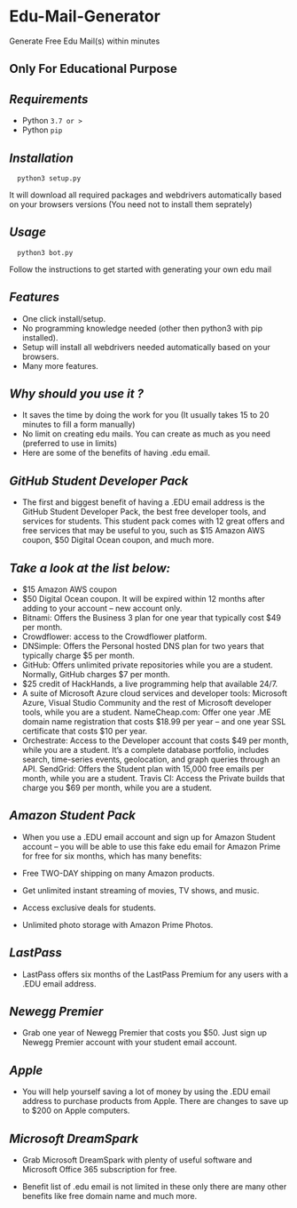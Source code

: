 # Edu-Mail-Generator
Generate Free Edu Mail(s) within minutes

## Only For Educational Purpose ##
## ***Requirements***

- Python `3.7 or >`
- Python `pip`

## ***Installation***

	  python3 setup.py
It will download all required packages and webdrivers automatically based on your browsers versions (You need not to install them seprately)

## ***Usage***

	  python3 bot.py
Follow the instructions to get started with generating your own edu mail

## ***Features***

- One click install/setup.
- No programming knowledge needed (other then python3 with pip installed).
- Setup will install all webdrivers needed automatically based on your browsers.
- Many more features.

## ***Why should you use it ?***

- It saves the time by doing the work for you (It usually takes 15 to 20 minutes to fill a form manually)
- No limit on creating edu mails. You can create as much as you need (preferred to use in limits)
- Here are some of the benefits of having .edu email.


## ***GitHub Student Developer Pack***

- The first and biggest benefit of having a .EDU email address is the GitHub Student Developer Pack, the best free developer tools, and services for students. This student pack comes with 12 great offers and free services that may be useful to you, such as $15 Amazon AWS coupon, $50 Digital Ocean coupon, and much more.

## ***Take a look at the list below:***

- $15 Amazon AWS coupon
- $50 Digital Ocean coupon. It will be expired within 12 months after adding to your account – new account only.
- Bitnami: Offers the Business 3 plan for one year that typically cost $49 per month.
- Crowdflower: access to the Crowdflower platform.
- DNSimple: Offers the Personal hosted DNS plan for two years that typically charge $5 per month.
- GitHub: Offers unlimited private repositories while you are a student. Normally, GitHub charges $7 per month.
- $25 credit of HackHands, a live programming help that available 24/7.
- A suite of Microsoft Azure cloud services and developer tools: Microsoft Azure, Visual Studio Community and the rest of Microsoft developer tools, while you are a student.
NameCheap.com: Offer one year .ME domain name registration that costs $18.99 per year – and one year SSL certificate that costs $10 per year.
- Orchestrate: Access to the Developer account that costs $49 per month, while you are a student. It’s a complete database portfolio, includes search, time-series events, geolocation, and graph queries through an API.
SendGrid: Offers the Student plan with 15,000 free emails per month, while you are a student.
Travis CI: Access the Private builds that charge you $69 per month, while you are a student.

## ***Amazon Student Pack***
- When you use a .EDU email account and sign up for Amazon Student account – you will be able to use this fake edu email for Amazon Prime for free for six months, which has many benefits:

- Free TWO-DAY shipping on many Amazon products.
- Get unlimited instant streaming of movies, TV shows, and music.
- Access exclusive deals for students.
- Unlimited photo storage with Amazon Prime Photos.

## ***LastPass***
- LastPass offers six months of the LastPass Premium for any users with a .EDU email address.

## ***Newegg Premier***
- Grab one year of Newegg Premier that costs you $50. Just sign up Newegg Premier account with your student email account.

## ***Apple***
- You will help yourself saving a lot of money by using the .EDU email address to purchase products from Apple. There are changes to save up to $200 on Apple computers.

## ***Microsoft DreamSpark***
- Grab Microsoft DreamSpark with plenty of useful software and Microsoft Office 365 subscription for free.

- Benefit list of .edu email is not limited in these only there are many other benefits like free domain name and much more.
